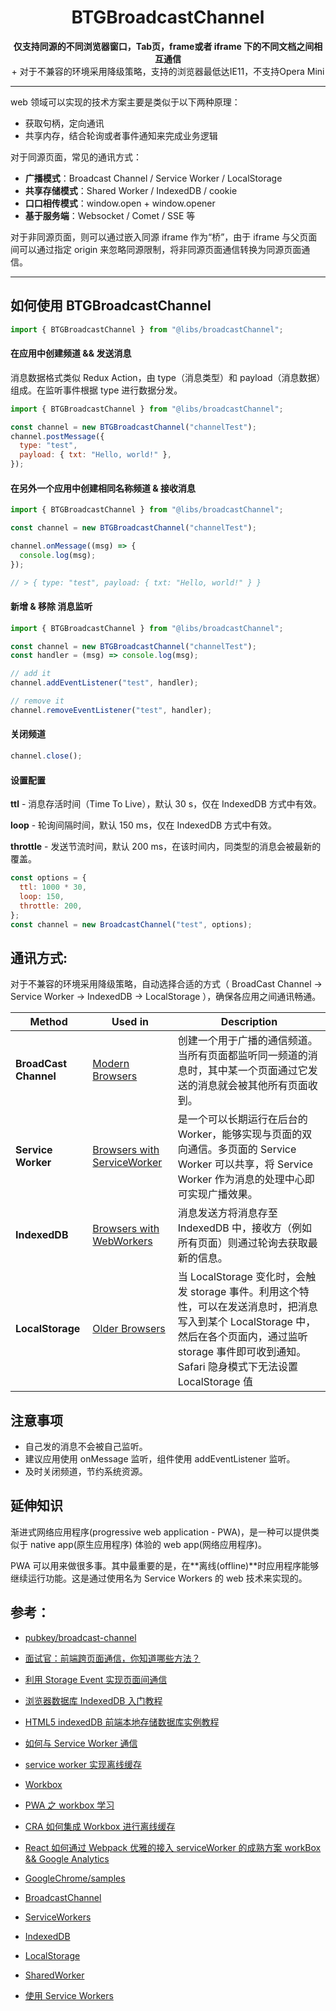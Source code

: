 <h1 align="center">BTGBroadcastChannel</h1>
<p align="center">
  <strong>仅支持同源的不同浏览器窗口，Tab页，frame或者 iframe 下的不同文档之间相互通信</strong>
  <br/>
  <span>+ 对于不兼容的环境采用降级策略，支持的浏览器最低达IE11，不支持Opera Mini</span><br />
</p>

---

web 领域可以实现的技术方案主要是类似于以下两种原理：

- 获取句柄，定向通讯
- 共享内存，结合轮询或者事件通知来完成业务逻辑

对于同源页面，常见的通讯方式：

- **广播模式**：Broadcast Channel / Service Worker / LocalStorage
- **共享存储模式**：Shared Worker / IndexedDB / cookie
- **口口相传模式**：window.open + window.opener
- **基于服务端**：Websocket / Comet / SSE 等

对于非同源页面，则可以通过嵌入同源 iframe 作为“桥”，由于 iframe 与父页面间可以通过指定 origin 来忽略同源限制，将非同源页面通信转换为同源页面通信。

---

## 如何使用 BTGBroadcastChannel

```js
import { BTGBroadcastChannel } from "@libs/broadcastChannel";
```

#### 在应用中创建频道 && 发送消息

消息数据格式类似 Redux Action，由 type（消息类型）和 payload（消息数据）组成。在监听事件根据 type 进行数据分发。

```js
import { BTGBroadcastChannel } from "@libs/broadcastChannel";

const channel = new BTGBroadcastChannel("channelTest");
channel.postMessage({
  type: "test",
  payload: { txt: "Hello, world!" },
});
```

#### 在另外一个应用中创建相同名称频道 & 接收消息

```js
import { BTGBroadcastChannel } from "@libs/broadcastChannel";

const channel = new BTGBroadcastChannel("channelTest");

channel.onMessage((msg) => {
  console.log(msg);
});

// > { type: "test", payload: { txt: "Hello, world!" } }
```

#### 新增 & 移除 消息监听

```js
import { BTGBroadcastChannel } from "@libs/broadcastChannel";

const channel = new BTGBroadcastChannel("channelTest");
const handler = (msg) => console.log(msg);

// add it
channel.addEventListener("test", handler);

// remove it
channel.removeEventListener("test", handler);
```

#### 关闭频道

```js
channel.close();
```

#### 设置配置

**ttl** - 消息存活时间（Time To Live），默认 30 s，仅在 IndexedDB 方式中有效。

**loop** - 轮询间隔时间，默认 150 ms，仅在 IndexedDB 方式中有效。

**throttle** - 发送节流时间，默认 200 ms，在该时间内，同类型的消息会被最新的覆盖。

```js
const options = {
  ttl: 1000 * 30,
  loop: 150,
  throttle: 200,
};
const channel = new BroadcastChannel("test", options);
```

## 通讯方式:

对于不兼容的环境采用降级策略，自动选择合适的方式（ BroadCast Channel -> Service Worker -> IndexedDB -> LocalStorage ），确保各应用之间通讯畅通。

| Method                | Used in                                                                     | Description                                                                                                                                                                                                   |
| --------------------- | --------------------------------------------------------------------------- | ------------------------------------------------------------------------------------------------------------------------------------------------------------------------------------------------------------- |
| **BroadCast Channel** | [Modern Browsers](https://caniuse.com/?search=BroadCast%20Channel)          | 创建一个用于广播的通信频道。当所有页面都监听同一频道的消息时，其中某一个页面通过它发送的消息就会被其他所有页面收到。                                                                                          |
| **Service Worker**    | [Browsers with ServiceWorker](https://caniuse.com/?search=Service%20Worker) | 是一个可以长期运行在后台的 Worker，能够实现与页面的双向通信。多页面的 Service Worker 可以共享，将 Service Worker 作为消息的处理中心即可实现广播效果。                                                         |
| **IndexedDB**         | [Browsers with WebWorkers](https://caniuse.com/?search=IndexedDB)           | 消息发送方将消息存至 IndexedDB 中，接收方（例如所有页面）则通过轮询去获取最新的信息。                                                                                                                         |
| **LocalStorage**      | [Older Browsers](https://caniuse.com/?search=LocalStorage)                  | 当 LocalStorage 变化时，会触发 storage 事件。利用这个特性，可以在发送消息时，把消息写入到某个 LocalStorage 中，然后在各个页面内，通过监听 storage 事件即可收到通知。Safari 隐身模式下无法设置 LocalStorage 值 |

## 注意事项

- 自己发的消息不会被自己监听。
- 建议应用使用 onMessage 监听，组件使用 addEventListener 监听。
- 及时关闭频道，节约系统资源。

## 延伸知识

渐进式网络应用程序(progressive web application - PWA)，是一种可以提供类似于 native app(原生应用程序) 体验的 web app(网络应用程序)。

PWA 可以用来做很多事。其中最重要的是，在**离线(offline)**时应用程序能够继续运行功能。这是通过使用名为 Service Workers 的 web 技术来实现的。

## 参考：

- [pubkey/broadcast-channel](https://github.com/pubkey/broadcast-channel)

- [面试官：前端跨页面通信，你知道哪些方法？](https://juejin.cn/post/6844903811232825357)

- [利用 Storage Event 实现页面间通信](https://juejin.cn/post/6844903641782943757)

- [浏览器数据库 IndexedDB 入门教程](https://www.ruanyifeng.com/blog/2018/07/indexeddb.html)

- [HTML5 indexedDB 前端本地存储数据库实例教程](https://www.zhangxinxu.com/wordpress/2017/07/html5-indexeddb-js-example/)

- [如何与 Service Worker 通信](https://segmentfault.com/a/1190000022240909)

- [service worker 实现离线缓存](https://www.infoq.cn/article/gevzkkhue8bki9pfvpxe)

- [Workbox](https://developers.google.com/web/tools/workbox)

- [PWA 之 workbox 学习](https://segmentfault.com/a/1190000019281388)

- [CRA 如何集成 Workbox 进行离线缓存](https://zhuanlan.zhihu.com/p/279327194)

- [React 如何通过 Webpack 优雅的接入 serviceWorker 的成熟方案 workBox && Google Analytics](https://juejin.cn/post/6844903845995216909)

- [GoogleChrome/samples](https://github.com/GoogleChrome/samples/tree/gh-pages/service-worker)

- [BroadcastChannel](https://developer.mozilla.org/zh-CN/docs/Web/API/BroadcastChannel)

- [ServiceWorkers](https://developer.mozilla.org/zh-CN/docs/Web/API/Service_Worker_API/Using_Service_Workers)

- [IndexedDB](https://developer.mozilla.org/zh-CN/docs/Web/API/IndexedDB_API)

- [LocalStorage](https://developer.mozilla.org/zh-CN/docs/Web/API/Window/localStorage)

- [SharedWorker](https://developer.mozilla.org/zh-CN/docs/Web/API/SharedWorker)

- [使用 Service Workers](https://developer.mozilla.org/zh-CN/docs/Web/API/Service_Worker_API/Using_Service_Workers)
